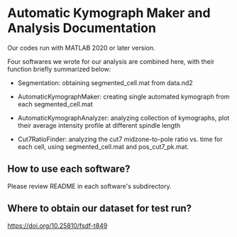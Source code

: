 # Automatic Kymograph Maker and Analysis Documentation

Our codes run with MATLAB 2020 or later version. 

Four softwares we wrote for our analysis are combined here, with their function briefly summarized below: 

- Segmentation:  obtaining segmented_cell.mat from data.nd2  

- AutomaticKymographMaker:  creating single automated kymograph from each segmented_cell.mat  

- AutomaticKymographAnalyzer:   analyzing collection of kymographs, plot their average intensity profile at different spindle length

- Cut7RatioFinder:   analyzing the cut7 midzone-to-pole ratio vs. time for each cell, using segmented_cell.mat and pos_cut7_pk.mat.



## How to use each software? 

Please review README in each software's subdirectory. 


## Where to obtain our dataset for test run? 

https://doi.org/10.25810/fsdf-t849





